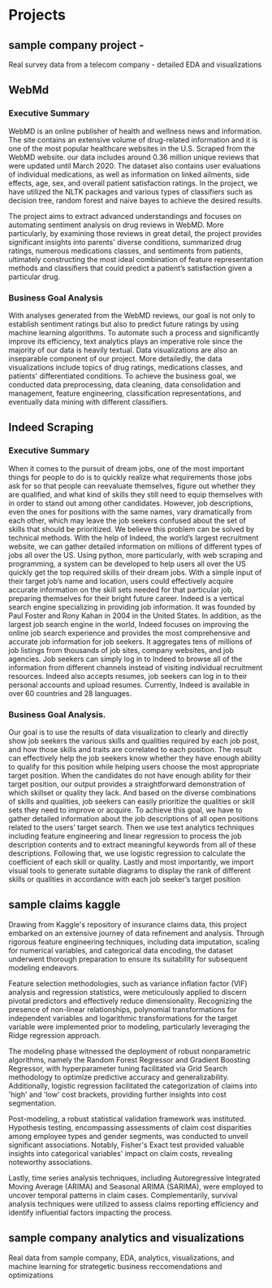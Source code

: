 # Projects

## sample company project - 
Real survey data from a telecom company - detailed EDA and visualizations

## WebMd 

### Executive Summary 
WebMD is an online publisher of health and wellness news and information. The site contains an extensive volume of drug-related information and it is one of the most popular healthcare websites in the U.S. Scraped from the WebMD website. our data includes around 0.36 million unique reviews that were updated until March 2020. The dataset also contains user evaluations of individual medications, as well as information on linked ailments, side effects, age, sex, and overall patient satisfaction ratings. In the project, we have utilized the NLTK packages and various types of classifiers such as decision tree, random forest and naive bayes to achieve the desired results.

The project aims to extract advanced understandings and focuses on automating sentiment analysis on drug reviews in WebMD. More particularly, by examining those reviews in great detail, the project provides significant insights into parents' diverse conditions, summarized drug ratings, numerous medications classes, and sentiments from patients, ultimately constructing the most ideal combination of feature representation methods and classifiers that could predict a patient’s satisfaction given a particular drug. 

### Business Goal Analysis
With analyses generated from the WebMD reviews, our goal is not only to establish sentiment ratings but also to predict future ratings by using machine learning algorithms. To automate such a process and significantly improve its efficiency, text analytics plays an imperative role since the majority of our data is heavily textual. Data visualizations are also an inseparable component of our project. More detailedly, the data visualizations include topics of drug ratings, medications classes, and patients' differentiated conditions.  To achieve the business goal, we conducted data preprocessing, data cleaning, data consolidation and management, feature engineering, classification representations, and eventually data mining with different classifiers. 


## Indeed Scraping

### Executive Summary
When it comes to the pursuit of dream jobs, one of the most important things for people to do is to quickly realize what requirements those jobs ask for so that people can reevaluate themselves, figure out whether they are qualified, and what kind of skills they still need to equip themselves with in order to stand out among other candidates. However, job descriptions, even the ones for positions with the same names, vary dramatically from each other, which may leave the job seekers confused about the set of skills that should be prioritized. We believe this problem can be solved by technical methods.
With the help of Indeed, the world’s largest recruitment website, we can gather detailed information on millions of different types of jobs all over the US. Using python, more particularly, with web scraping and programming, a system can be developed to help users all over the US quickly get the top required skills of their dream jobs. With a simple input of their target job’s name and location, users could effectively acquire accurate information on the skill sets needed for that particular job, preparing themselves for their bright future career.
Indeed is a vertical search engine specializing in providing job information. It was founded by Paul Foster and Rony Kahan in 2004 in the United States. In addition, as the largest job search engine in the world, Indeed focuses on improving the online job search experience and provides the most comprehensive and accurate job information for job seekers. It aggregates tens of millions of job listings from thousands of job sites, company websites, and job agencies. Job seekers can simply log in to Indeed to browse all of the information from different channels instead of visiting individual recruitment resources. Indeed also accepts resumes, job seekers can log in to their personal accounts and upload resumes. Currently, Indeed is available in over 60 countries and 28 languages.

### Business Goal Analysis.
Our goal is to use the results of data visualization to clearly and directly show job seekers the various skills and qualities required by each job post, and how those skills and traits are correlated to each position. The result can effectively help the job seekers know whether they have enough ability to qualify for this position while helping users choose the most appropriate target position.
When the candidates do not have enough ability for their target position, our output provides a straightforward demonstration of which skillset or quality they lack. And based on the diverse combinations of skills and qualities, job seekers can easily prioritize the qualities or skill sets they need to improve or acquire.
To achieve this goal, we have to gather detailed information about the job descriptions of all open positions related to the users’ target search. Then we use text analytics techniques including feature engineering and linear regression to process the job description contents and to extract meaningful keywords from all of these descriptions. Following that, we use logistic regression to calculate the coefficient of each skill or quality. Lastly and most importantly, we import visual tools to generate suitable diagrams to display the rank of different skills or qualities in accordance with each job seeker’s target position


## sample claims kaggle 
Drawing from Kaggle's repository of insurance claims data, this project embarked on an extensive journey of data refinement and analysis. Through rigorous feature engineering techniques, including data imputation, scaling for numerical variables, and categorical data encoding, the dataset underwent thorough preparation to ensure its suitability for subsequent modeling endeavors.

Feature selection methodologies, such as variance inflation factor (VIF) analysis and regression statistics, were meticulously applied to discern pivotal predictors and effectively reduce dimensionality. Recognizing the presence of non-linear relationships, polynomial transformations for independent variables and logarithmic transformations for the target variable were implemented prior to modeling, particularly leveraging the Ridge regression approach.

The modeling phase witnessed the deployment of robust nonparametric algorithms, namely the Random Forest Regressor and Gradient Boosting Regressor, with hyperparameter tuning facilitated via Grid Search methodology to optimize predictive accuracy and generalizability. Additionally, logistic regression facilitated the categorization of claims into 'high' and 'low' cost brackets, providing further insights into cost segmentation.

Post-modeling, a robust statistical validation framework was instituted. Hypothesis testing, encompassing assessments of claim cost disparities among employee types and gender segments, was conducted to unveil significant associations. Notably, Fisher's Exact test provided valuable insights into categorical variables' impact on claim costs, revealing noteworthy associations.

Lastly, time series analysis techniques, including Autoregressive Integrated Moving Average (ARIMA) and Seasonal ARIMA (SARIMA), were employed to uncover temporal patterns in claim cases. Complementarily, survival analysis techniques were utilized to assess claims reporting efficiency and identify influential factors impacting the process.

## sample company analytics and visualizations 
Real data from sample company, EDA, analytics, visualizations, and machine learning for strategetic business reccomendations and optimizations 
